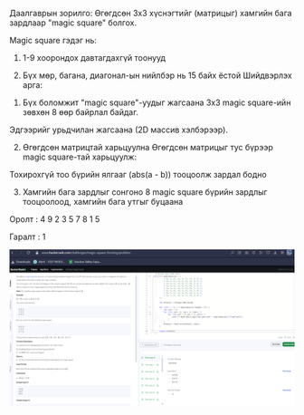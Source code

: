 Даалгаврын зорилго:
Өгөгдсөн 3x3 хүснэгтийг (матрицыг) хамгийн бага зардлаар "magic square" болгох.

Magic square гэдэг нь:

1. 1-9 хоорондох давтагдахгүй тоонууд

2. Бүх мөр, багана, диагонал-ын нийлбэр нь 15 байх ёстой
 Шийдвэрлэх арга:
1)  Бүх боломжит "magic square"-уудыг жагсаана
3x3 magic square-ийн зөвхөн 8 өөр байрлал байдаг.

Эдгээрийг урьдчилан жагсаана (2D массив хэлбэрээр).

2)  Өгөгдсөн матрицтай харьцуулна
Өгөгдсөн матрицыг тус бүрээр magic square-тай харьцуулж:

Тохирохгүй тоо бүрийн ялгааг (abs(a - b)) тооцоолж зардал бодно

3)  Хамгийн бага зардлыг сонгоно
8 magic square бүрийн зардлыг тооцоолоод, хамгийн бага утгыг буцаана


Оролт :
4 9 2
3 5 7
8 1 5

Гаралт : 
1

![alt text](<Screenshot 2025-06-09 210740.png>)